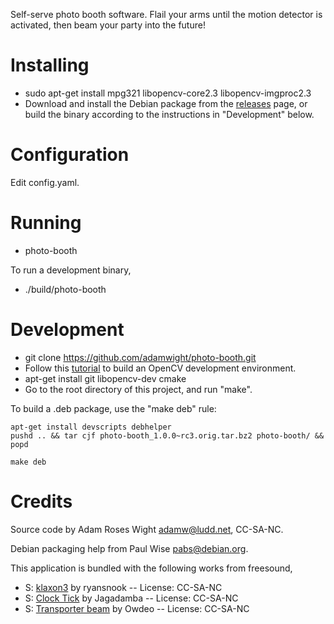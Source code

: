 Self-serve photo booth software.  Flail your arms until the motion
detector is activated, then beam your party into the future!

Installing
==========

* sudo apt-get install mpg321 libopencv-core2.3 libopencv-imgproc2.3
* Download and install the Debian package from the [releases](https://github.com/adamwight/photo-booth/releases) page, or build the binary according to the instructions in "Development" below.

Configuration
=============

Edit config.yaml.

Running
=======

* photo-booth

To run a development binary,

* ./build/photo-booth

Development
===========

* git clone https://github.com/adamwight/photo-booth.git
* Follow this [tutorial](http://docs.opencv.org/doc/tutorials/introduction/linux_install/linux_install.html#linux-installation) to build an OpenCV development environment.
* apt-get install git libopencv-dev cmake
* Go to the root directory of this project, and run "make".

To build a .deb package, use the "make deb" rule:
```
apt-get install devscripts debhelper
pushd .. && tar cjf photo-booth_1.0.0~rc3.orig.tar.bz2 photo-booth/ && popd

make deb
```

Credits
=======
Source code by Adam Roses Wight <adamw@ludd.net>, CC-SA-NC.

Debian packaging help from Paul Wise <pabs@debian.org>.

This application is bundled with the following works from freesound,
* S: [klaxon3](http://www.freesound.org/people/ryansnook/sounds/104291/) by ryansnook -- License: CC-SA-NC
* S: [Clock Tick](http://www.freesound.org/people/Jagadamba/sounds/254316/) by Jagadamba -- License: CC-SA-NC
* S: [Transporter beam](http://www.freesound.org/people/Owdeo/sounds/116505/) by Owdeo -- License: CC-SA-NC
